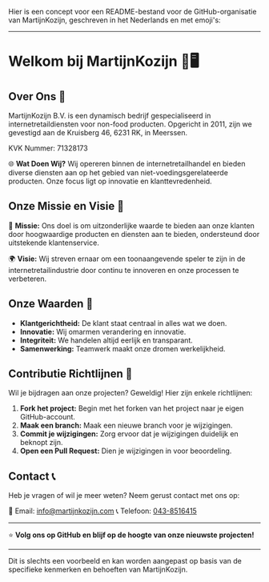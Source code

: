 Hier is een concept voor een README-bestand voor de GitHub-organisatie van MartijnKozijn, geschreven in het Nederlands en met emoji's:

---

# Welkom bij MartijnKozijn 🚪🖥️

## Over Ons 🏢

MartijnKozijn B.V. is een dynamisch bedrijf gespecialiseerd in internetretaildiensten voor non-food producten. Opgericht in 2011, zijn we gevestigd aan de Kruisberg 46, 6231 RK, in Meerssen.

KVK Nummer: 71328173

🌐 **Wat Doen Wij?**
Wij opereren binnen de internetretailhandel en bieden diverse diensten aan op het gebied van niet-voedingsgerelateerde producten. Onze focus ligt op innovatie en klanttevredenheid.

## Onze Missie en Visie 🌟

🎯 **Missie:** Ons doel is om uitzonderlijke waarde te bieden aan onze klanten door hoogwaardige producten en diensten aan te bieden, ondersteund door uitstekende klantenservice.

🌍 **Visie:** Wij streven ernaar om een toonaangevende speler te zijn in de internetretailindustrie door continu te innoveren en onze processen te verbeteren.

## Onze Waarden 🤝

- **Klantgerichtheid:** De klant staat centraal in alles wat we doen.
- **Innovatie:** Wij omarmen verandering en innovatie.
- **Integriteit:** We handelen altijd eerlijk en transparant.
- **Samenwerking:** Teamwerk maakt onze dromen werkelijkheid.

## Contributie Richtlijnen 📝

Wil je bijdragen aan onze projecten? Geweldig! Hier zijn enkele richtlijnen:

1. **Fork het project:** Begin met het forken van het project naar je eigen GitHub-account.
2. **Maak een branch:** Maak een nieuwe branch voor je wijzigingen.
3. **Commit je wijzigingen:** Zorg ervoor dat je wijzigingen duidelijk en beknopt zijn.
4. **Open een Pull Request:** Dien je wijzigingen in voor beoordeling.

## Contact 📞

Heb je vragen of wil je meer weten? Neem gerust contact met ons op:

📧 Email: [info@martijnkozijn.com](mailto:info@martijnkozijn.com)
📞 Telefoon: [043-8516415](callto:043-8516415)

---

⭐ **Volg ons op GitHub en blijf op de hoogte van onze nieuwste projecten!**

---

Dit is slechts een voorbeeld en kan worden aangepast op basis van de specifieke kenmerken en behoeften van MartijnKozijn.
